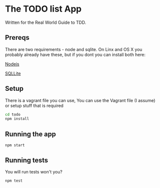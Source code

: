 # The TODO list App

Written for the Real World Guide to TDD.

## Prereqs

There are two requirements - node and sqlite. On Linx and OS X you probably already have these, but if you dont you can install both here:

[Nodejs](https://nodejs.org/en/)

[SQLLite](https://www.sqlite.org/)

## Setup

There is a vagrant file you can use, You can use the Vagrant file (I assume) or setup stuff that is required

```bash
cd todo
npm install
```

## Running the app
```
npm start
```

## Running tests

You will run tests won't you?

```bash
npm test
```
